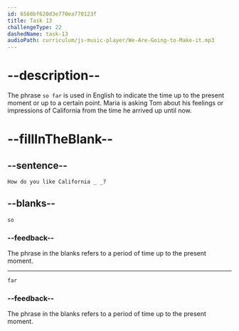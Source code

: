 ```yaml
---
id: 6568bf620d3e770ea770123f
title: Task 13
challengeType: 22
dashedName: task-13
audioPath: curriculum/js-music-player/We-Are-Going-to-Make-it.mp3
---
```


<!--
AUDIO REFERENCE:
Maria: Welcome aboard, Tom! How do you like California so far?
-->

# --description--
The phrase `so far` is used in English to indicate the time up to the present moment or up to a certain point. Maria is asking Tom about his feelings or impressions of California from the time he arrived up until now.

# --fillInTheBlank--

## --sentence--

`How do you like California _ _?`

## --blanks--

`so`

### --feedback--

The phrase in the blanks refers to a period of time up to the present moment.

---

`far`

### --feedback--

The phrase in the blanks refers to a period of time up to the present moment.
